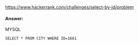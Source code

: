 https://www.hackerrank.com/challenges/select-by-id/problem

#### Answer:

MYSQL
```MYSQL
SELECT * FROM CITY WHERE ID=1661
```
